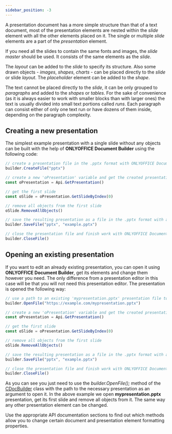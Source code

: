 ```yaml
---
sidebar_position: -3
---
```


A presentation document has a more simple structure than that of a text document, most of the presentation elements are nested within the *slide* element with all the other elements placed on it. The single or multiple *slide* elements are a part of the *presentation* element.

If you need all the slides to contain the same fonts and images, the *slide master* should be used. It consists of the same elements as the *slide*.

The *layout* can be added to the *slide* to specify its structure. Also some drawn objects - *images*, *shapes*, *charts* - can be placed directly to the *slide* or slide *layout*. The *placeholder* element can be added to the *shape*.

The text cannot be placed directly to the *slide*, it can be only grouped to *paragraphs* and added to the *shapes* or *tables*. For the sake of convenience (as it is always easier to work with smaller blocks than with larger ones) the text is usually divided into small text portions called *runs*. Each paragraph can consist either of only one text run or have dozens of them inside, depending on the paragraph complexity.

## Creating a new presentation

The simplest example presentation with a single slide without any objects can be built with the help of **ONLYOFFICE Document Builder** using the following code:

``` ts
// create a presentation file in the .pptx format with ONLYOFFICE Document Builder
builder.CreateFile("pptx")

// create a new 'oPresentation' variable and get the created presentation contents
const oPresentation = Api.GetPresentation()

// get the first slide
const oSlide = oPresentation.GetSlideByIndex(0)

// remove all objects from the first slide
oSlide.RemoveAllObjects()

// save the resulting presentation as a file in the .pptx format with a new 'example.pptx' name
builder.SaveFile("pptx", "example.pptx")

// close the presentation file and finish work with ONLYOFFICE Document Builder
builder.CloseFile()
```

## Opening an existing presentation

If you want to edit an already existing presentation, you can open it using **ONLYOFFICE Document Builder**, get its elements and change them however you need. The only difference from a presentation editor in this case will be that you will not need this presentation editor. The presentation is opened the following way:

``` ts
// use a path to an existing 'mypresentation.pptx' presentation file to open it with ONLYOFFICE Document Builder
builder.OpenFile("https://example.com/mypresentation.pptx")

// create a new 'oPresentation' variable and get the created presentation contents
const oPresentation = Api.GetPresentation()

// get the first slide
const oSlide = oPresentation.GetSlideByIndex(0)

// remove all objects from the first slide
oSlide.RemoveAllObjects()

// save the resulting presentation as a file in the .pptx format with a new 'example.pptx' name
builder.SaveFile("pptx", "example.pptx")

// close the presentation file and finish work with ONLYOFFICE Document Builder
builder.CloseFile()
```

As you can see you just need to use the *builder.OpenFile();* method of the [CDocBuilder](../../../document-builder/Builder%20Framework/C++/CDocBuilder/CDocBuilder.md) class with the path to the necessary presentation as an argument to open it. In the above example we open **mypresentation.pptx** presentation, get its first slide and remove all objects from it. The same way any other presentation element can be changed.

Use the appropriate API documentation sections to find out which methods allow you to change certain document and presentation element formatting properties.
